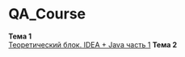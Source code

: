 # QA_Course  
**Тема 1**  
[Теоретический блок. IDEA + Java часть 1](https://www.google.com)
**Тема 2**  
